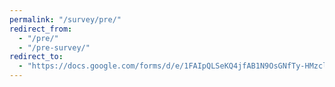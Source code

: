 ```yaml
---
permalink: "/survey/pre/"
redirect_from:
  - "/pre/"
  - "/pre-survey/"
redirect_to:
  - "https://docs.google.com/forms/d/e/1FAIpQLSeKQ4jfAB1N9OsGNfTy-HMzclBR_6N0bzRX_rTA9Pe2TWM9Vg/viewform"
---
```

